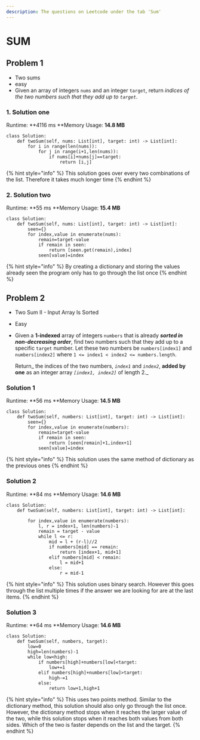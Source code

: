 ```yaml
---
description: The questions on Leetcode under the tab 'Sum'
---
```


# SUM

## Problem 1

* Two sums&#x20;
* easy
* Given an array of integers `nums` and an integer `target`, return _indices of the two numbers such that they add up to `target`_.

### 1. Solution one&#x20;

Runtime: **4116 ms **Memory Usage: **14.8 MB**

```
class Solution:
    def twoSum(self, nums: List[int], target: int) -> List[int]:
        for i in range(len(nums)):
            for j in range(i+1,len(nums)):
                if nums[i]+nums[j]==target:
                    return [i,j]
```

{% hint style="info" %}
This solution goes over every two combinations of the list. Therefore it takes much longer time&#x20;
{% endhint %}

### 2. Solution two&#x20;

Runtime: **55 ms **Memory Usage: **15.4 MB**

```
class Solution:
    def twoSum(self, nums: List[int], target: int) -> List[int]:
        seen={}
        for index,value in enumerate(nums):
            remain=target-value
            if remain in seen:
                return [seen.get(remain),index]
            seen[value]=index
```

{% hint style="info" %}
By creating a dictionary and storing the values already seen the program only has to go through the list once
{% endhint %}

## Problem 2

* Two Sum II - Input Array Is Sorted
* Easy
*   Given a **1-indexed** array of integers `numbers` that is already _**sorted in non-decreasing order**_, find two numbers such that they add up to a specific `target` number. Let these two numbers be `numbers[index1]` and `numbers[index2]` where `1 <= index1 < index2 <= numbers.length`.

    Return_ the indices of the two numbers, _`index1`_ and _`index2`_, **added by one** as an integer array _`[index1, index2]`_ of length 2._

### Solution 1

Runtime: **56 ms **Memory Usage: **14.5 MB**

```
class Solution:
    def twoSum(self, numbers: List[int], target: int) -> List[int]:
        seen={}
        for index,value in enumerate(numbers):
            remain=target-value
            if remain in seen:
                return [seen[remain]+1,index+1]
            seen[value]=index
```

{% hint style="info" %}
This solution uses the same method of dictionary as the previous ones
{% endhint %}

### Solution 2

Runtime: **84 ms **Memory Usage: **14.6 MB**

```
class Solution:
    def twoSum(self, numbers: List[int], target: int) -> List[int]:
        
        for index,value in enumerate(numbers):
            l, r = index+1, len(numbers)-1
            remain = target - value
            while l <= r:
                mid = l + (r-l)//2
                if numbers[mid] == remain:
                    return [index+1, mid+1]
                elif numbers[mid] < remain:
                    l = mid+1
                else:
                    r = mid-1
```

{% hint style="info" %}
This solution uses binary search. However this goes through the list multiple times if the answer we are looking for are at the last items.&#x20;
{% endhint %}

### Solution 3

Runtime: **64 ms **Memory Usage: **14.6 MB**

```
class Solution:
    def twoSum(self, numbers, target):
        low=0
        high=len(numbers)-1
        while low<high:
            if numbers[high]+numbers[low]<target:
                low+=1
            elif numbers[high]+numbers[low]>target:
                high-=1
            else:
                return low+1,high+1
```

{% hint style="info" %}
This uses two points method. Similar to the dictionary method, this solution should also only go through the list once. However, the dictionary method stops when it reaches the larger value of the two, while this solution stops when it reaches both values from both sides. Which of the two is faster depends on the list and the target.&#x20;
{% endhint %}
